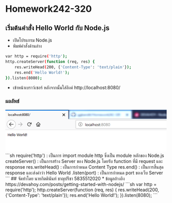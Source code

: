 # Homework242-320
## เริ่มต้นคำสั่ง Hello World กับ Node.js
* เปิดโปรแกรม Node.js
* พิมพ์คำสั่งด้านล่าง
```sh 
var http = require('http');
http.createServer(function (req, res) {
    res.writeHead(200, {'Content-Type': 'text/plain'});
    res.end('Hello World!');
}).listen(8080);
```
* เข้าหน้าเบราว์เซอร์ หลังจากนั้นใส่ลิงค์ http://localhost:8080/
### ผลลัพธ์
<img src="HelloWorld.PNG">
```sh
require('http') : เป็นการ import module http ซึ่งเป็น module หลักของ Node.js
createServer() : เป็นการสร้าง Server ของ Node.js โดยรับ function ที่มี request และ response
res.writeHead() : เป็นการกำหนด Content Type
res.end() : เป็นการสิ้นสุด response และส่งคำว่า Hello World
.listen(port) : เป็นการกำหนด port ของเว็บ Server
```
## จัดทำโดย นายกิตตินันท์ ชาญปรีชา 5835512020
* ข้อมูลอ้างอิง https://devahoy.com/posts/getting-started-with-nodejs/
```sh 
var http = require('http');
http.createServer(function (req, res) {
    res.writeHead(200, {'Content-Type': 'text/plain'});
    res.end('Hello World!');
}).listen(8080);
```
